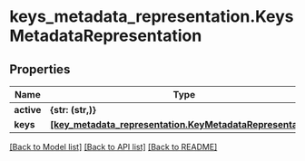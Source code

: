 # keys_metadata_representation.KeysMetadataRepresentation

## Properties
Name | Type | Description | Notes
------------ | ------------- | ------------- | -------------
**active** | **{str: (str,)}** |  | [optional] 
**keys** | [**[key_metadata_representation.KeyMetadataRepresentation]**](KeyMetadataRepresentation.md) |  | [optional] 

[[Back to Model list]](../README.md#documentation-for-models) [[Back to API list]](../README.md#documentation-for-api-endpoints) [[Back to README]](../README.md)


